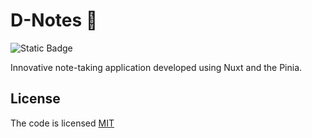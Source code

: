 # D-Notes 📝

![Static Badge](https://img.shields.io/badge/license-MIT-brightgreen?label=LICENSE)

Innovative note-taking application developed using Nuxt and the Pinia.

## License

The code is licensed [MIT](LICENSE)
